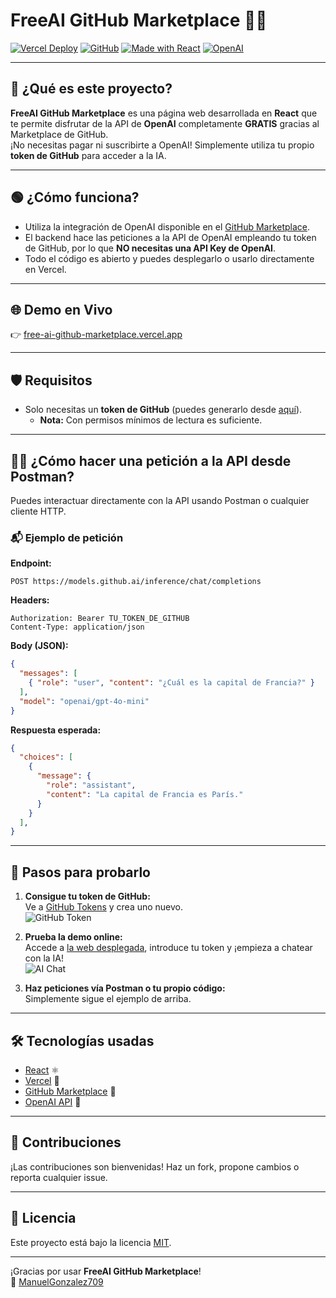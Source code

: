 # FreeAI GitHub Marketplace 🚀🤖

[![Vercel Deploy](https://img.shields.io/badge/Deployed%20on-Vercel-000?logo=vercel)](https://free-ai-github-marketplace-d2pfysda3.vercel.app/)
[![GitHub](https://img.shields.io/github/license/ManuelGonzalez709/FreeAI-github-Marketplace?style=flat-square)](LICENSE)
[![Made with React](https://img.shields.io/badge/Made%20with-React-61dafb?logo=react&logoColor=white)](https://reactjs.org/)
[![OpenAI](https://img.shields.io/badge/OpenAI%20API-GitHub%20Marketplace-blue?logo=openai)](https://github.com/marketplace?type=actions&query=openai)

---

## 🌟 ¿Qué es este proyecto?

**FreeAI GitHub Marketplace** es una página web desarrollada en **React** que te permite disfrutar de la API de **OpenAI** completamente **GRATIS** gracias al Marketplace de GitHub.  
¡No necesitas pagar ni suscribirte a OpenAI! Simplemente utiliza tu propio **token de GitHub** para acceder a la IA.

---

## 🟢 ¿Cómo funciona?

- Utiliza la integración de OpenAI disponible en el [GitHub Marketplace](https://github.com/marketplace?type=models&query=openai).
- El backend hace las peticiones a la API de OpenAI empleando tu token de GitHub, por lo que **NO necesitas una API Key de OpenAI**.
- Todo el código es abierto y puedes desplegarlo o usarlo directamente en Vercel.

---

## 🌐 Demo en Vivo

👉 [free-ai-github-marketplace.vercel.app](https://free-ai-github-marketplace.vercel.app)

---

## 🛡️ Requisitos

- Solo necesitas un **token de GitHub** (puedes generarlo desde [aquí](https://github.com/settings/tokens)).
  - **Nota:** Con permisos mínimos de lectura es suficiente.

---

## 🧑‍💻 ¿Cómo hacer una petición a la API desde Postman?

Puedes interactuar directamente con la API usando Postman o cualquier cliente HTTP.

### 📬 Ejemplo de petición

**Endpoint:**
```
POST https://models.github.ai/inference/chat/completions
```

**Headers:**
```
Authorization: Bearer TU_TOKEN_DE_GITHUB
Content-Type: application/json
```

**Body (JSON):**
```json
{
  "messages": [
    { "role": "user", "content": "¿Cuál es la capital de Francia?" }
  ],
  "model": "openai/gpt-4o-mini"
}
```

**Respuesta esperada:**
```json
{
  "choices": [
    {
      "message": {
        "role": "assistant",
        "content": "La capital de Francia es París."
      }
    }
  ],
}
```

---

## 📝 Pasos para probarlo

1. **Consigue tu token de GitHub:**  
   Ve a [GitHub Tokens](https://github.com/settings/tokens) y crea uno nuevo.  
   ![GitHub Token](https://img.shields.io/badge/GitHub-Token-blue?logo=github)

2. **Prueba la demo online:**  
   Accede a [la web desplegada](https://free-ai-github-marketplace.vercel.app), introduce tu token y ¡empieza a chatear con la IA!  
   ![AI Chat](https://img.shields.io/badge/Chat%20con-OpenAI-green?logo=openai)

3. **Haz peticiones vía Postman o tu propio código:**  
   Simplemente sigue el ejemplo de arriba.

---

## 🛠️ Tecnologías usadas

- [React](https://reactjs.org/) ⚛️
- [Vercel](https://vercel.com/) 🚀
- [GitHub Marketplace](https://github.com/marketplace) 🛒
- [OpenAI API](https://platform.openai.com/docs/) 🤖

---

## 🎁 Contribuciones

¡Las contribuciones son bienvenidas! Haz un fork, propone cambios o reporta cualquier issue.

---

## 📄 Licencia

Este proyecto está bajo la licencia [MIT](LICENSE).

---

¡Gracias por usar **FreeAI GitHub Marketplace**!  
💬 [ManuelGonzalez709](https://github.com/ManuelGonzalez709)
